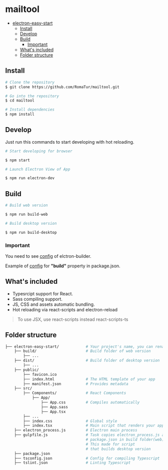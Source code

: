 # mailtool

- [electron-easy-start](#electron-easy-start)
    - [Install](#install)
    - [Develop](#develop)
    - [Build](#build)
        - [Important](#important)
    - [What's included](#whats-included)
    - [Folder structure](#folder-structure)

## Install

``` bash
# Clone the repository
$ git clone https://github.com/RomaTur/mailtool.git

# Go into the repository
$ cd mailtool

# Install dependencies
$ npm install
```

## Develop

Just run this commands to start developing with hot reloading.

``` bash
# Start developing for browser

$ npm start

# Launch Electron View of App

$ npm run electron-dev
```

## Build

```bash
# Build web version

$ npm run build-web
```

```bash
# Build desktop version

$ npm run build-desktop
```

### Important

You need to see [config](https://www.electron.build/configuration/configuration) of elctron-builder.

Example of [config](https://gist.github.com/RomaTur/fca361c84cbd2a1675e603bd49290593) for **"build"** property in package.json.

## What's included

- Typesrcipt support for React.
- Sass compiling support.
- JS, CSS and assets automatic bundling.
- Hot reloading via react-scripts and electron-reload

> To use JSX, use react-scripts instead react-scripts-ts

## Folder structure

``` bash
├── electron-easy-start/            # Your project's name, you can rename it
    ├── build/                      # Build folder of web version
        ├── ...
    ├── dist/                       # Build folder of desktop version
        ├── ...
    ├── public/
        ├── favicon.ico
        ├── index.html              # The HTML template of your app
        ├── manifest.json           # Provides metadata
    ├── src/
        ├── Components/             # React Components
            ├── App/
                ├── App.css         # Compiles automatically
                ├── App.sass
                ├── App.tsx
        ├── ...
        ├── index.css               # Global style
        ├── index.tsx               # Main script that renders your app
    ├── electron_process.js         # Electron main process
    ├── gulpfile.js                 # Task copies electron_process.js and
                                    # package.json in build folder(web)
                                    # This made for script
                                    # that builds desktop version
    ├── package.json
    ├── tsconfig.json               # Config for compiling Typescript
    ├── tslint.json                 # Linting Typescript
```
